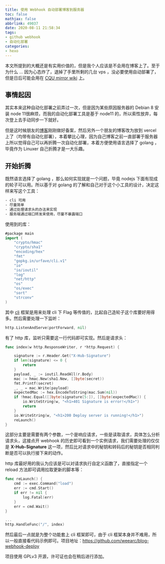 ```yaml
---
title: 使用 Webhook 自动部署博客到服务器
toc: false
mathjax: false
abbrlink: 49037
date: 2020-08-11 21:58:34
tags: 
- github webhook
- 自动化部署
categories:
- hexo
---
```


本文所提到的大概还是有实用价值的，但是我个人应该是不会用在博客上了。至于为什么 ... 因为心态炸了，退掉了手里所剩的几台 vps ，没必要使用自动部署了，但是日后可能会用在 [CQU mirror wiki](https://mirrors.cqu.edu.cn/wiki/) 上。

<!--more-->

## 事情起因

其实本来这种自动化部署之前弄过一次，但是因为某些原因服务器的 Debian 8 安装 node 11很麻烦，而我的自动化部署工具是基于 node11 的，所以索性放弃，每次登上去手动同步一下就好。

但是这时候朋友的[博客](https://purefkh.xyz)刚刚做好备案，然后另外一个朋友的博客改为放到 vercel 上了（均带有自动化部署），本着攀比心理，因为自己博客之前一直部署于服务器上所以觉得自己可以再折腾一次自动化部署，本着方便使用语言选择了 golang ，毕竟作为 Linuxer 自己折腾才是一大乐趣。

## 开始折腾

既然语言选择了 golang ，那么如何实现就是一个问题，毕竟 nodejs 下面有现成的轮子可以用。所以基于对 golang 的了解和自己对于这个小工具的设计，决定这样来写这个工具：

```txt
- cli 可用
- 尽量简单
- 通过处理请求头的办法来实现
- 服务端通过端口转发来使用，尽量不暴露端口
```

使用到的库：

```go
#package main
import (
	"crypto/hmac"
	"crypto/sha1"
	"encoding/hex"
	"fmt"
	"gopkg.in/urfave/cli.v1"
	"io"
	"io/ioutil"
	"log"
	"net/http"
	"os"
	"os/exec"
	"sort"
	"strconv"
)
```

其中 [cli](https://gopkg.in/urfave/cli.v1) 框架是用来处理 cli 下 Flag 等传值的，比起自己造轮子这个库要好用得多。然后需要处理一下监听：

```go
http.ListenAndServe(portForward, nil)
```

有了 http 库，监听只需要这一行代码即可实现。然后是请求头：

```go
func index(w http.ResponseWriter, r *http.Request) {

	signature := r.Header.Get("X-Hub-Signature")
	if len(signature) <= 0 {
		return
	}
	payload, _ := ioutil.ReadAll(r.Body)
	mac := hmac.New(sha1.New, []byte(secret))
	fmt.Printf(secret)
	_, _ = mac.Write(payload)
	expectedMac := hex.EncodeToString(mac.Sum(nil))
	if !hmac.Equal([]byte(signature[5:]), []byte(expectedMac)) {
		io.WriteString(w, "<h1>401 Signature is error!</h1>")
		return
	}
	io.WriteString(w, "<h1>200 Deploy server is running!</h1>")
	reLaunch()
}
```

这部分主要是需要有两个参数，一个是响应请求，一些是读取请求，具体怎么分析请求头，这接点开 webhook 的历史即可看到一个实例请求，我们需要处理的仅仅是 **X-Hub-Signature** 这一项，然后比对请求中的秘钥和转码后的秘钥是否相同判断是否可以执行接下来的动作。

http 库最好用的我认为应该是可以对请求执行自定义函数了，直接指定一个 reload 方法即可调用拉取更新的脚本等：

```go
func reLaunch() {
	cmd := exec.Command("load")
	err := cmd.Start()
	if err != nil {
		log.Fatal(err)
	}
	err = cmd.Wait()
}

...
http.HandleFunc("/", index)
```

然后最后一点就是为整个功能套上 cli 框架即可，由于 cli 框架本身并不难用，所以一般直接看代码示例即可。项目地址：https://github.com/weearc/blog-webhook-deploy

项目使用 GPLv3 开源，许可证也会在稍后进行添加。

